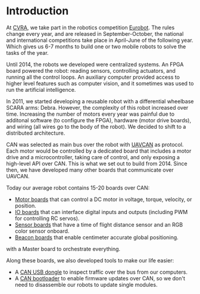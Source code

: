 # Introduction

At [CVRA](http://www.cvra.ch/), we take part in the robotics competition [Eurobot](https://www.coupederobotique.fr/).
The rules change every year, and are released in September-October, the national and international competitions take place in April-June of the following year.
Which gives us 6-7 months to build one or two mobile robots to solve the tasks of the year.

Until 2014, the robots we developed were centralized systems.
An FPGA board powered the robot: reading sensors, controlling actuators, and running all the control loops.
An auxiliary computer provided access to higher level features such as computer vision, and it sometimes was used to run the artificial intelligence.

In 2011, we started developing a reusable robot with a differential wheelbase SCARA arms: Debra.
However, the complexity of this robot increased over time.
Increasing the number of motors every year was painful due to additonal software (to configure the FPGA), hardware (motor drive boards), and wiring (all wires go to the body of the robot).
We decided to shift to a distributed architecture.

CAN was selected as main bus over the robot with [UAVCAN](http://uavcan.org/) as protocol.
Each motor would be controlled by a dedicated board that includes a motor drive and a microcontroller, taking care of control, and only exposing a high-level API over CAN.
This is what we set out to build from 2014.
Since then, we have developed many other boards that communicate over UAVCAN.

Today our average robot contains 15-20 boards over CAN:
- [Motor boards](./motor.html) that can control a DC motor in voltage, torque, velocity, or position.
- [IO boards](./io.html) that can interface digital inputs and outputs (including PWM for controlling RC servos).
- [Sensor boards](./sensor.html) that have a time of flight distance sensor and an RGB color sensor onboard.
- [Beacon boards](./beacon.html) that enable centimeter accurate global positioning.

with a Master board to orchestrate everything.

Along these boards, we also developed tools to make our life easier:
- A [CAN USB dongle](./dongle.html) to inspect traffic over the bus from our computers.
- A [CAN bootloader](./bootloader.html) to enable firmware updates over CAN, so we don't need to disassemble our robots to update single modules.
